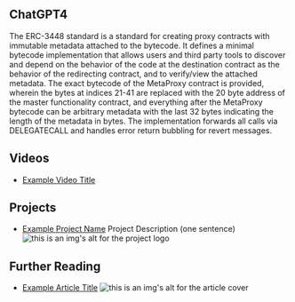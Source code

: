 ## ChatGPT4

The ERC-3448 standard is a standard for creating proxy contracts with immutable metadata attached to the bytecode. It defines a minimal bytecode implementation that allows users and third party tools to discover and depend on the behavior of the code at the destination contract as the behavior of the redirecting contract, and to verify/view the attached metadata. The exact bytecode of the MetaProxy contract is provided, wherein the bytes at indices 21-41 are replaced with the 20 byte address of the master functionality contract, and everything after the MetaProxy bytecode can be arbitrary metadata with the last 32 bytes indicating the length of the metadata in bytes. The implementation forwards all calls via DELEGATECALL and handles error return bubbling for revert messages.

## Videos

- [Example Video Title](https://www.youtube.com/watch?v=TDGq4aeevgY)

## Projects

- [Example Project Name](https://xxxx.xxx/xxxxx) Project Description (one sentence) ![this is an img's alt for the project logo](https://xxxx.xxx/project-logo.xxx)

## Further Reading

- [Example Article Title](https://xxxx.xxx/xxxxx) ![this is an img's alt for the article cover](https://xxxx.xxx/article-cover.xxx)
